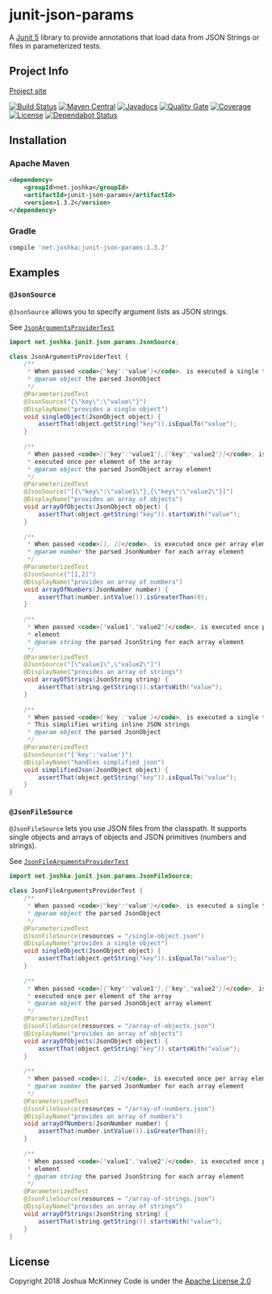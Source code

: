 # junit-json-params

A [Junit 5](http://junit.org/junit5/) library to provide annotations that load
data from JSON Strings or files in parameterized tests.

## Project Info
[Project site](http://www.joshka.net/junit-json-params)

[![Build Status](https://travis-ci.org/joshka/junit-json-params.svg?branch=master)](https://travis-ci.org/joshka/junit-json-params)
[![Maven Central](https://img.shields.io/maven-central/v/net.joshka/junit-json-params.svg?label=Maven%20Central)](https://search.maven.org/search?q=g:%22net.joshka%22%20AND%20a:%22junit-json-params%22)
[![Javadocs](https://javadoc.io/badge/net.joshka/junit-json-params.svg)](https://javadoc.io/doc/net.joshka/junit-json-params)
[![Quality Gate](https://sonarcloud.io/api/project_badges/measure?project=net.joshka%3Ajunit-json-params&metric=alert_status)](https://sonarcloud.io/dashboard/index/net.joshka:junit-json-params)
[![Coverage](https://sonarcloud.io/api/project_badges/measure?project=net.joshka%3Ajunit-json-params&metric=coverage)](https://sonarcloud.io/component_measures?id=net.joshka:junit-json-params&metric=coverage)
[![License](https://img.shields.io/github/license/joshka/junit-json-params.svg)](blob/master/LICENSE.txt)
[![Dependabot Status](https://api.dependabot.com/badges/status?host=github&repo=joshka/junit-json-params)](https://dependabot.com)

## Installation

### Apache Maven
```xml
<dependency>
    <groupId>net.joshka</groupId>
    <artifactId>junit-json-params</artifactId>
    <version>1.3.2</version>
</dependency>
```

### Gradle
```groovy
compile 'net.joshka:junit-json-params:1.3.2'
```

## Examples

### `@JsonSource`
`@JsonSource` allows you to specify argument lists as JSON strings.

See [`JsonArgumentsProviderTest`](https://github.com/joshka/junit-json-params/blob/master/src/test/java/net/joshka/junit/json/params/JsonArgumentsProviderTest.java)

```java
import net.joshka.junit.json.params.JsonSource;

class JsonArgumentsProviderTest {
    /**
     * When passed <code>{"key":"value"}</code>, is executed a single time
     * @param object the parsed JsonObject
     */
    @ParameterizedTest
    @JsonSource("{\"key\":\"value\"}")
    @DisplayName("provides a single object")
    void singleObject(JsonObject object) {
        assertThat(object.getString("key")).isEqualTo("value");
    }
    
    /**
     * When passed <code>[{"key":"value1"},{"key","value2"}]</code>, is
     * executed once per element of the array
     * @param object the parsed JsonObject array element
     */
    @ParameterizedTest
    @JsonSource("[{\"key\":\"value1\"},{\"key\":\"value2\"}]")
    @DisplayName("provides an array of objects")
    void arrayOfObjects(JsonObject object) {
        assertThat(object.getString("key")).startsWith("value");
    }
    
    /**
     * When passed <code>[1, 2]</code>, is executed once per array element
     * @param number the parsed JsonNumber for each array element
     */
    @ParameterizedTest
    @JsonSource("[1,2]")
    @DisplayName("provides an array of numbers")
    void arrayOfNumbers(JsonNumber number) {
        assertThat(number.intValue()).isGreaterThan(0);
    }
    
    /**
     * When passed <code>["value1","value2"]</code>, is executed once per array
     * element
     * @param string the parsed JsonString for each array element
     */
    @ParameterizedTest
    @JsonSource("[\"value1\",\"value2\"]")
    @DisplayName("provides an array of strings")
    void arrayOfStrings(JsonString string) {
        assertThat(string.getString()).startsWith("value");
    }
    
    /**
     * When passed <code>{'key':'value'}</code>, is executed a single time.
     * This simplifies writing inline JSON strings
     * @param object the parsed JsonObject
     */
    @ParameterizedTest
    @JsonSource("{'key':'value'}")
    @DisplayName("handles simplified json")
    void simplifiedJson(JsonObject object) {
        assertThat(object.getString("key")).isEqualTo("value");
    }
}
```

### `@JsonFileSource`
`@JsonFileSource` lets you use JSON files from the classpath. It supports
single objects and arrays of objects and JSON primitives (numbers and strings).

See [`JsonFileArgumentsProviderTest`](https://github.com/joshka/junit-json-params/blob/master/src/test/java/net/joshka/junit/json/params/JsonFileArgumentsProviderTest.java)

```java
import net.joshka.junit.json.params.JsonFileSource;

class JsonFileArgumentsProviderTest {
    /**
     * When passed <code>{"key":"value"}</code>, is executed a single time
     * @param object the parsed JsonObject
     */
    @ParameterizedTest
    @JsonFileSource(resources = "/single-object.json")
    @DisplayName("provides a single object")
    void singleObject(JsonObject object) {
        assertThat(object.getString("key")).isEqualTo("value");
    }
    
    /**
     * When passed <code>[{"key":"value1"},{"key","value2"}]</code>, is
     * executed once per element of the array
     * @param object the parsed JsonObject array element
     */
    @ParameterizedTest
    @JsonFileSource(resources = "/array-of-objects.json")
    @DisplayName("provides an array of objects")
    void arrayOfObjects(JsonObject object) {
        assertThat(object.getString("key")).startsWith("value");
    }
    
    /**
     * When passed <code>[1, 2]</code>, is executed once per array element
     * @param number the parsed JsonNumber for each array element
     */
    @ParameterizedTest
    @JsonFileSource(resources = "/array-of-numbers.json")
    @DisplayName("provides an array of numbers")
    void arrayOfNumbers(JsonNumber number) {
        assertThat(number.intValue()).isGreaterThan(0);
    }
    
    /**
     * When passed <code>["value1","value2"]</code>, is executed once per array
     * element
     * @param string the parsed JsonString for each array element
     */
    @ParameterizedTest
    @JsonFileSource(resources = "/array-of-strings.json")
    @DisplayName("provides an array of strings")
    void arrayOfStrings(JsonString string) {
        assertThat(string.getString()).startsWith("value");
    }
}
```

## License
Copyright 2018 Joshua McKinney
Code is under the [Apache License 2.0](LICENSE.txt)
